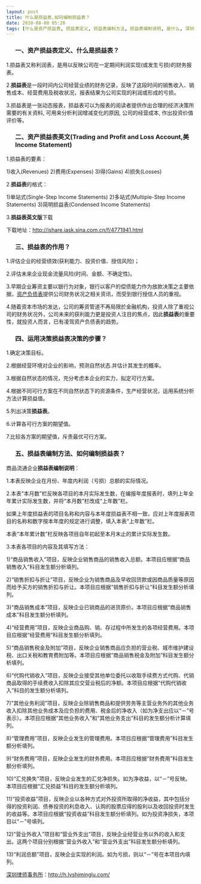 ```yaml
---
layout: post
title: 什么是损益表,如何编制损益表？
date: 2010-08-08 05:20
tags: [什么是资产损益表, 损益表定义, 损益表编制方法, 损益表编制说明, 是什么, 深圳法律咨询电话, 资产损益表英文]
---
```

<ol>
<h3>一、资产损益表定义、什么是损益表？</h3>
</ol>
1.损益表又称利润表，是用以反映公司在一定期间利润实现(或发生亏损)的财务报表。

2.<strong>损益表</strong>是一段时间内公司经营业绩的财务记录，反映了这段时间的销售收入、销售成本、经营费用及税收状况，报表结果为公司实现的利润或形成的亏损。

3.损益表是一张动态报表，损益表可以为报表的阅读者提供作出合理的经济决策所需要的有关资料, 可用来分析利润增减变化的原因, 公司的经营成本, 作出投资价值评价等。
<ol>
<h3>二、资产损益表英文(Trading and Profit and Loss Account,美Income Statement)</h3>
</ol>
1.损益表的要素：

1)收入(Revenues)
2)费用(Expenses)
3)得(Gains)
4)损失(Losses)

2.<strong>损益表</strong>的格式：

1)单站式(Single-Step Income Statements)
2)多站式(Multiple-Step Income Statements)
3)简明损益表(Condensed Income Statements)

3.<strong>损益表英文版</strong>下载

下载地址：<a href="http://ishare.iask.sina.com.cn/f/4771941.html" target="_blank">http://ishare.iask.sina.com.cn/f/4771941.html</a>
<ol>
<h3>三、损益表的作用？</h3>
</ol>
1.评估企业的经营绩效(获利能力、投资价值、授信风险)；

2.评估未来企业现金流量风险(时间、金额、不确定性)。

3.早期企业筹资主要以银行为对象，银行以客户的偿债能力作为放款决策之主要依据，<a href="http://h.lvshiminglu.com/law/186.html" target="_blank">资产负债表</a>提供公司财务状况之相关资讯，而受到银行授信人员的重视。

4.随着资本市场的发达，公司的筹资管道不再局限於金融机构，投资人除了重视公司的财务状况外，公司未来的获利能力更是投资人注目的焦点，因此<strong>损益表</strong>的重要性，就投资人而言，已有凌驾资产负债表的趋势。
<ol>
<h3>四、运用决策损益表决策的步骤？</h3>
</ol>
1.确定决策目标。

2.根据经营环境对企业的影响，预测自然状态.并估计其发生的概率。

3.根据自然状态的情况，充分考虑本企业的实力，拟定可行方案。

4.根据不同可行方案在不同自然状态下的资源条件，生产经营状况，运用系统分析方法计算损益值。

5.列出决策<strong>损益表</strong>。

6.计算各可行方案的期望值。

7.比较各方案的期望值，斥责最优可行方案。
<ol>
<h3>五、损益表编制方法、如何编制损益表？</h3>
</ol>
商品流通企业<strong>损益表编制说明</strong>：

1.本表反映企业在月份、年度内利润（亏损）总额的实际情况。

2.本表“本月数”栏反映各项目的本月实际发生数，在编报年度报表时，填列上年全年累计实际发生数，并将“本月数”栏改成“上年数”栏。

如果上年度损益表的项目名称和内容与本年度损益表不相一致，应对上年度报表项目的名称和数字按本年度的规定进行调整，填入本表“上年数”栏。

本表“本年累计数”栏反映各项目自年初起至本月末止的累计实际发生数。

3.本表各项目的内容及其填写方法：

1)“商品销售收入”项目，反映企业销售商品的销售收入总额。本项目应根据“商品销售收入”科目发生额分析填列。

2)“销售折扣与折让”项目，反映企业为销售商品及早收回货款或因商品质量等原因而给予买方的销售折扣与折让。本项目应根据“销售折扣与折让”科目发生额分析填列。

3)“商品销售成本”项目，反映企业已销商品的进货原价。本项目应根据“商品销售成本”科目发生额分析填列。

4)“经营费用”项目，反映企业商品购、销、存过程中所发生的各项经营费用。本项目应根据“经营费用”科目发生额分析填列。

5)“商品销售税金及附加”项目，反映企业销售商品应负担的营业税、城市维护建设税、出口关税和教育费附加等。本项目应根据“商品销售税金及附加”科目发生额分析填列。

6)“代购代销收入”项目，反映企业接受其他单位委托以收取手续费方式代购、代销商品取得的手续费收入扣除其应交营业税后的净额。本项目应根据“代购代销收入”科目的发生额分析填列。

7)“其他业务利润”项目，反映企业除销售商品和提供劳务等主营业务外的其他业务收入扣除其他业务成本及应负担的费用、税金后的净收入（如为净支出应以“－”号表示）。本项目应根据“其他业务收入”和“其他业务支出”科目的发生额分析计算填列。

8)“管理费用”项目，反映企业发生的管理费用。本项目应根据“管理费用”科目发生额分析填列。

9)“财务费用”项目，反映企业发生的财务费用。本项目应根据“财务费用”科目发生额分析填列。

10)“汇兑换失”项目，反映企业发生的汇兑净损失。如为净收益，以“－”号反映。本项目应根据“汇兑损益”科目的发生额分析填列。

11)“投资收益”项目，反映企业以各种方式对外投资所取得的净收益，其中包括分得的投资利润、债券投资的利息收入、认购的股票应得的股利以及收回投资时发生的收益等。本项目应根据“投资收益”科目发生额分析填列。如为投资净损失，本项目以“－”号填列。

12)“营业外收入”项目和“营业外支出”项目，反映企业经营业务以外的收入和支出。这两个项目分别根据“营业外收入”和“营业外支出”科目发生额分析填列。

13)“利润总额”项目，反映企业实现的利润。如为亏损，则以“－”号在本项目内填列。

<a href="http://h.lvshiminglu.com/">深圳律师事务所</a>：<a href="http://h.lvshiminglu.com/">http://h.lvshiminglu.com/</a>

